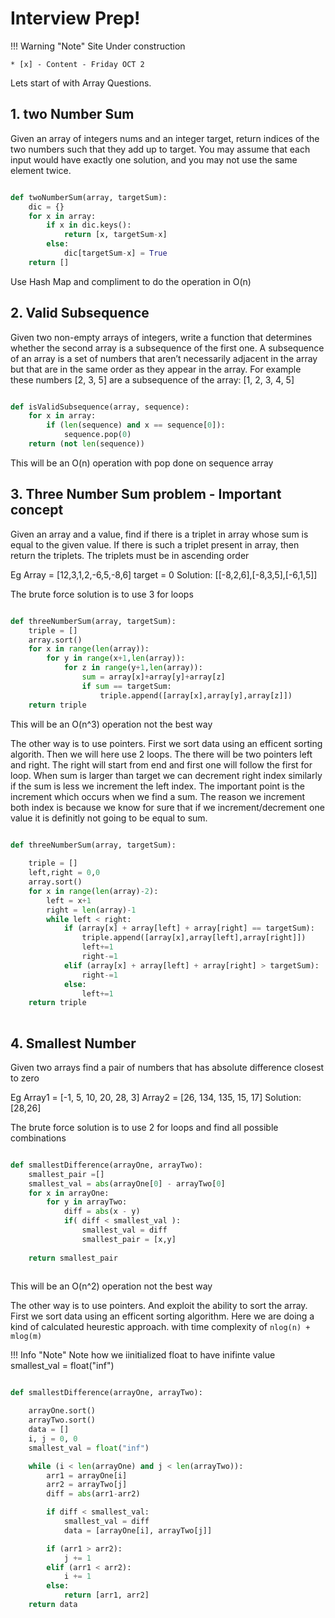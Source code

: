 # Interview Prep!

!!! Warning "Note"
    Site Under construction

    * [x] - Content - Friday OCT 2

Lets start of with Array Questions.



## 1. two Number Sum

Given an array of integers nums and an integer target, return indices of the two numbers such that they add up to target.
You may assume that each input would have exactly one solution, and you may not use the same element twice.

``` py

def twoNumberSum(array, targetSum):
    dic = {}
	for x in array:
		if x in dic.keys():
			return [x, targetSum-x]
		else:
			dic[targetSum-x] = True
	return []
```

Use Hash Map and compliment to do the operation in O(n)


## 2. Valid Subsequence

Given two non-empty arrays of integers, write a function that determines whether the second array is a subsequence of the first one.
A subsequence of an array is a set of numbers that aren’t necessarily adjacent in the array but that are in the same order as they appear in the array. For example these numbers
[2, 3, 5]
are a subsequence of the array:
[1, 2, 3, 4, 5]

``` py

def isValidSubsequence(array, sequence):
	for x in array:
		if (len(sequence) and x == sequence[0]):
			sequence.pop(0)
	return (not len(sequence))

```
This will be an O(n) operation with pop done on sequence array


## 3. Three Number Sum problem - Important concept

Given an array and a value, find if there is a triplet in array whose sum is equal to the given value. If there is such a triplet present in array, then return the triplets. The triplets must be in ascending order

Eg Array = [12,3,1,2,-6,5,-8,6] target = 0
Solution: [[-8,2,6],[-8,3,5],[-6,1,5]]

The brute force solution is to use 3 for loops 

``` py

def threeNumberSum(array, targetSum):
	triple = []
	array.sort()
	for x in range(len(array)):
		for y in range(x+1,len(array)):
			for z in range(y+1,len(array)):
				sum = array[x]+array[y]+array[z]
				if sum == targetSum:
					triple.append([array[x],array[y],array[z]])
	return triple

```
This will be an O(n^3) operation not the best way

The other way is to use pointers. First we sort data using an efficent sorting algorith. Then we will here use 2 loops. The there will be two pointers left and right.
The right will start from end and first one will follow the first for loop.
When sum is larger than target we can decrement right index similarly if the sum is less we increment the left index.
The important point is the increment which occurs when we find a sum. The reason we increment both index is because we know for sure that if we increment/decrement one value it is definitly not going to be equal to sum. 

```py

def threeNumberSum(array, targetSum):
    
	triple = []
	left,right = 0,0
	array.sort()
	for x in range(len(array)-2):
		left = x+1
		right = len(array)-1
		while left < right:
			if (array[x] + array[left] + array[right] == targetSum):
				triple.append([array[x],array[left],array[right]])
				left+=1
				right-=1
			elif (array[x] + array[left] + array[right] > targetSum):
				right-=1
			else:
				left+=1
	return triple
			
```


## 4. Smallest Number

Given two arrays find a pair of numbers that has absolute difference closest to zero

Eg Array1 = [-1, 5, 10, 20, 28, 3] 
Array2 = [26, 134, 135, 15, 17]
Solution: [28,26]

The brute force solution is to use 2 for loops and find all possible combinations

``` py

def smallestDifference(arrayOne, arrayTwo):
	smallest_pair =[]
	smallest_val = abs(arrayOne[0] - arrayTwo[0]
	for x in arrayOne:
		for y in arrayTwo:
			diff = abs(x - y)
			if( diff < smallest_val ):
				smallest_val = diff
				smallest_pair = [x,y]
	
	return smallest_pair
			

```
This will be an O(n^2) operation not the best way

The other way is to use pointers. And exploit the ability to sort the array. First we sort data using an efficent sorting algorithm. Here we are doing a kind of calculated heurestic approach. with time complexity of `nlog(n) + mlog(m)`

!!! Info "Note"
    Note how we iinitialized float to have inifinte value
	smallest_val = float("inf")

```py

def smallestDifference(arrayOne, arrayTwo):

    arrayOne.sort()
    arrayTwo.sort()
    data = []
    i, j = 0, 0
    smallest_val = float("inf")

    while (i < len(arrayOne) and j < len(arrayTwo)):
        arr1 = arrayOne[i]
        arr2 = arrayTwo[j]
        diff = abs(arr1-arr2)

        if diff < smallest_val:
            smallest_val = diff
            data = [arrayOne[i], arrayTwo[j]]

        if (arr1 > arr2):
            j += 1
        elif (arr1 < arr2):
            i += 1
        else:
            return [arr1, arr2]
    return data
	
```

